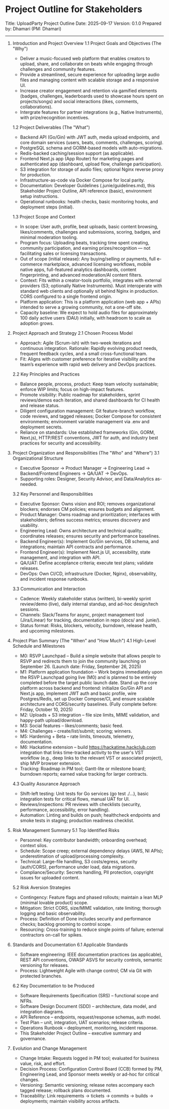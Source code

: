 # Project Outline for Stakeholders

Title: UploadParty Project Outline
Date: 2025-09-17
Version: 0.1.0
Prepared by: Dhamari (PM: Dhamari)

--------------------------------------------------------------------------------

1. Introduction and Project Overview
   1.1 Project Goals and Objectives (The "Why")
   - Deliver a music-focused web platform that enables creators to upload, share, and collaborate on beats while engaging through challenges and community features.
   - Provide a streamlined, secure experience for uploading large audio files and managing content with scalable storage and a responsive UI.
   - Increase creator engagement and retention via gamified elements (badges, challenges, leaderboards used to showcase hours spent on projects/songs) and social interactions (likes, comments, collaborations).
   - Intergrate features for partner integrations (e.g., Native Instruments), with prize/recognition incentives.

   1.2 Project Deliverables (The "What")
   - Backend API (Go/Gin) with JWT auth, media upload endpoints, and core domain services (users, beats, comments, challenges, scoring).
   - PostgreSQL schema and GORM-based models with auto-migrations.
   - Redis-backed caching/session support (as applicable).
   - Frontend Next.js app (App Router) for marketing pages and authenticated app (dashboard, upload flow, challenge participation).
   - S3 integration for storage of audio files; optional Nginx reverse proxy for production.
   - Infrastructure-as-code via Docker Compose for local parity.
   - Documentation: Developer Guidelines (.junie/guidelines.md), this Stakeholder Project Outline, API reference (basic), environment setup instructions.
   - Operational runbooks: health checks, basic monitoring hooks, and deployment steps (initial).

   1.3 Project Scope and Context
   - In scope: User auth, profile, beat uploads, basic content browsing, likes/comments, challenges and submissions, scoring, badges, and minimal moderation tooling.
   - Program focus: Uploading beats, tracking time spent creating, community participation, and earning prizes/recognition — not facilitating sales or licensing transactions.
   - Out of scope (initial release): Any buying/selling or payments, full e-commerce marketplace, advanced licensing workflows, mobile native apps, full-featured analytics dashboards, content fingerprinting, and advanced moderation/AI content filters.
   - Context: Fits within a creator-tools portfolio, integrates with external providers (S3; optionally Native Instruments). Must interoperate with standard web clients and optionally sit behind Nginx in production. CORS configured to a single frontend origin.
   - Platform application: This is a platform application (web app + APIs) intended to serve a growing community, not a one-off site.
   - Capacity baseline: We expect to hold audio files for approximately 100 daily active users (DAU) initially, with headroom to scale as adoption grows.

2. Project Approach and Strategy
   2.1 Chosen Process Model
   - Approach: Agile (Scrum-ish) with two-week iterations and continuous integration. Rationale: Rapidly evolving product needs, frequent feedback cycles, and a small cross-functional team.
   - Fit: Aligns with customer preference for iterative visibility and the team’s experience with rapid web delivery and DevOps practices.

   2.2 Key Principles and Practices
   - Balance people, process, product: Keep team velocity sustainable; enforce WIP limits; focus on high-impact features.
   - Promote visibility: Public roadmap for stakeholders, sprint reviews/demos each iteration, and shared dashboards for CI health and release status.
   - Diligent configuration management: Git feature-branch workflow, code reviews, and tagged releases; Docker Compose for consistent environments; environment variable management via .env and deployment secrets.
   - Reliance on standards: Use established frameworks (Gin, GORM, Next.js), HTTP/REST conventions, JWT for auth, and industry best practices for security and accessibility.

3. Project Organization and Responsibilities (The "Who" and "Where")
   3.1 Organizational Structure
   - Executive Sponsor → Product Manager → Engineering Lead → Backend/Frontend Engineers → QA/UAT → DevOps.
   - Supporting roles: Designer, Security Advisor, and Data/Analytics as-needed.

   3.2 Key Personnel and Responsibilities
   - Executive Sponsor: Owns vision and ROI; removes organizational blockers; endorses CM policies; ensures budgets and alignment.
   - Product Manager: Owns roadmap and prioritization; interfaces with stakeholders; defines success metrics; ensures discovery and usability.
   - Engineering Lead: Owns architecture and technical quality; coordinates releases; ensures security and performance baselines.
   - Backend Engineer(s): Implement Go/Gin services, DB schema, and integrations; maintain API contracts and performance.
   - Frontend Engineer(s): Implement Next.js UI, accessibility, state management, and integration with API.
   - QA/UAT: Define acceptance criteria; execute test plans; validate releases.
   - DevOps: Own CI/CD, infrastructure (Docker, Nginx), observability, and incident response runbooks.

   3.3 Communication and Interaction
   - Cadence: Weekly stakeholder status (written), bi-weekly sprint review/demo (live), daily internal standup, and ad-hoc design/tech sessions.
   - Channels: Slack/Teams for async, project management tool (Jira/Linear) for tracking, documentation in repo (docs/ and .junie/).
   - Status format: Risks, blockers, velocity, burndown, release health, and upcoming milestones.

4. Project Plan Summary (The "When" and "How Much")
   4.1 High-Level Schedule and Milestones
   - M0: RSVP Launchpad – Build a simple website that allows people to RSVP and redirects them to join the community launching on September 26. (Launch date: Friday, September 26, 2025)
   - M1: Platform application foundation – Work begins immediately upon the RSVP Launchpad going live (M0) and is planned to be entirely completed before the target public launch date. Stand up the core platform across backend and frontend: initialize Go/Gin API and Next.js app, implement JWT auth and basic profile, wire Postgres/Redis, set up Docker Compose/CI, and ensure scalable architecture and CORS/security baselines. (Fully complete before: Friday, October 10, 2025)
   - M2: Uploads + S3 integration – file size limits, MIME validation, and happy-path upload/download.
   - M3: Social features – likes/comments; basic feed.
   - M4: Challenges – create/list/submit; scoring; winners.
   - M5: Hardening + Beta – rate limits, timeouts, telemetry, documentation.
   - M6: Hackatime extension – build https://hackatime.hackclub.com integration that links time-tracked activity to the user's VST workflow (e.g., deep links to the relevant VST or associated project), ship MVP browser extension.
   - Tracking: Roadmap in PM tool; Gantt-lite or milestone board; burndown reports; earned value tracking for larger contracts.


   4.3 Quality Assurance Approach
   - Shift-left testing: Unit tests for Go services (go test ./...), basic integration tests for critical flows, manual UAT for UI.
   - Reviews/inspections: PR reviews with checklists (security, performance, accessibility, error handling).
   - Automation: Linting and builds on push; healthcheck endpoints and smoke tests in staging; production readiness checklist.

5. Risk Management Summary
   5.1 Top Identified Risks
   - Personnel: Key contributor bandwidth; onboarding overhead; context silos.
   - Schedule: Scope creep; external dependency delays (AWS, NI APIs); underestimation of upload/processing complexity.
   - Technical: Large-file handling, S3 costs/egress, security (auth/CORS), performance under load, data migrations.
   - Compliance/Security: Secrets handling, PII protection, copyright issues for uploaded content.

   5.2 Risk Aversion Strategies
   - Contingency: Feature flags and phased rollouts; maintain a lean MLP (minimal lovable product) scope.
   - Mitigation: Strict CORS, size/MIME validation, rate limiting; thorough logging and basic observability.
   - Process: Definition of Done includes security and performance checks; backlog grooming to control scope.
   - Resourcing: Cross-training to reduce single points of failure; external contractors on-call for spikes.

6. Standards and Documentation
   6.1 Applicable Standards
   - Software engineering: IEEE documentation practices (as applicable), REST API conventions, OWASP ASVS for security controls, semantic versioning for releases.
   - Process: Lightweight Agile with change control; CM via Git with protected branches.

   6.2 Key Documentation to be Produced
   - Software Requirements Specification (SRS) – functional scope and NFRs.
   - Software Design Document (SDD) – architecture, data model, and integration diagrams.
   - API Reference – endpoints, request/response schemas, auth model.
   - Test Plan – unit, integration, UAT scenarios; release criteria.
   - Operations Runbook – deployment, monitoring, incident response.
   - This Stakeholder Project Outline – executive summary and governance.

7. Evolution and Change Management
   - Change Intake: Requests logged in PM tool; evaluated for business value, risk, and effort.
   - Decision Process: Configuration Control Board (CCB) formed by PM, Engineering Lead, and Sponsor meets weekly or ad-hoc for critical changes.
   - Versioning: Semantic versioning; release notes accompany each tagged release; rollback plans documented.
   - Traceability: Link requirements → tickets → commits → builds → deployments; maintain visibility across artifacts.
